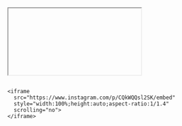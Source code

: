 <iframe
src=""width:25%;height:25%;aspect-ratio:auto;"
scrolling="no">
</iframe>

```

<iframe
  src="https://www.instagram.com/p/CQkWQQsl2SK/embed"
  style="width:100%;height:auto;aspect-ratio:1/1.4"
  scrolling="no">
</iframe>
```